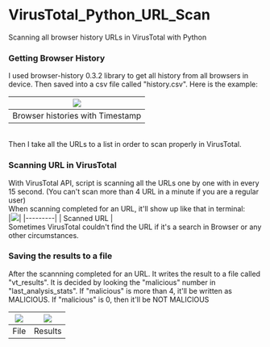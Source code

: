 # VirusTotal_Python_URL_Scan
Scanning all browser history URLs in VirusTotal with Python

### Getting Browser History
I used browser-history 0.3.2 library to get all history from all browsers in device. Then saved into a csv file called "history.csv". Here is the example:
<br>


|<img src="Images/history.png">|
|---------|
| Browser histories with Timestamp |

<br>
Then I take all the URLs to a list in order to scan properly in VirusTotal.

<br>

### Scanning URL in VirusTotal
With VirusTotal API, script is scanning all the URLs one by one with in every 15 second. (You can't scan more than 4 URL in a minute if you are a regular user)
<br>
When scanning completed for an URL, it'll show up like that in terminal:
<br>
|<img src="Images/scan.png">|
|---------|
| Scanned URL |
<br> 
Sometimes VirusTotal couldn't find the URL if it's a search in Browser or any other circumstances.

### Saving the results to a file
After the scannning completed for an URL. It writes the result to a file called "vt_results". It is decided by looking the "malicious" number in "last_analysis_stats". If "malicious" is more than 4, it'll be written as MALICIOUS. If "malicious" is 0, then it'll be NOT MALICIOUS

|<img src="Images/vt_results.png">|<img src="Images/result.png">|
|---------|---------|
| File | Results |
